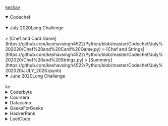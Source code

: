 [keshav](https://www.google.com)

<details open>
<summary>Codechef</summary>
<br>
  
  <details open>
  <summary>July 2020Long Challenge</summary>
  <br>
    >  [Chef and Card Game](https://github.com/keshavsingh4522/Python/blob/master/Codechef/July%202020/Chef%20and%20Card%20Game.py)
    >  [Chef and Strings](https://github.com/keshavsingh4522/Python/blob/master/Codechef/July%202020/Chef%20and%20Strings.py)
    >  [Summery](https://github.com/keshavsingh4522/Python/blob/master/Codechef/July%202020/JULY_2020.ipynb)
  </details>
  
  <details open>
  <summary>June 2020Long Challenge</summary>
  <br>
    ke
  </details>
</details>

<details>
<summary>Coderbyte</summary>
<br>
  ke
</details>

<details>
<summary>Coursera</summary>
<br>
  ke
</details>

<details>
<summary>Datacamp</summary>
<br>
  ke
</details>

<details>
<summary>GeeksForGeeks</summary>
<br>
  ke
</details>

<details>
<summary>HackerRank</summary>
<br>
  ke
</details>

<details>
<summary>LeetCode</summary>
<br>
  ke
</details>
